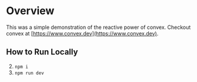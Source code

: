 # Overview

This was a simple demonstration of the reactive power of convex. Checkout convex at [https://www.convex.dev](https://www.convex.dev).

## How to Run Locally

2. `npm i`
3. `npm run dev`

